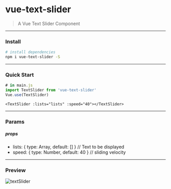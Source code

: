 # vue-text-slider

> A Vue Text Slider Component

------

### Install

``` bash
# install dependencies
npm i vue-text-slider -S
```

------

### Quick Start

```javascript
# in main.js
import TextSlider from 'vue-text-slider'
Vue.use(TextSlider)
```

```vue
<TextSlider :lists="lists" :speed="40"></TextSlider>
```

------

### Params

##### props

- lists: { type: Array, default: [] }  // Text to be displayed
- speed: { type: Number, default: 40 }  // sliding velocity

------

### Preview

![textSlider](https://image-1252351428.cos.ap-beijing.myqcloud.com/textSlider.gif)
